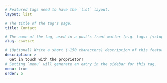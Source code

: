 ```yaml
---
# Featured tags need to have the `list` layout.
layout: list

# The title of the tag's page.
title: Contact

# The name of the tag, used in a post's front matter (e.g. tags: [<slug>]).
slug: contact

# (Optional) Write a short (~150 characters) description of this featured tag.
description: >
  Get in touch with the proprietor!
# Setting `menu` will generate an entry in the sidebar for this tag.
menu: true
order: 5
---
```

